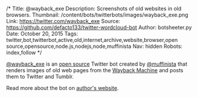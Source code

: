 /*
Title: @wayback_exe
Description: Screenshots of old websites in old browsers.
Thumbnail: /content/bots/twitterbots/images/wayback_exe.png
Link: https://twitter.com/wayback_exe
Source: https://github.com/defacto133/twitter-wordcloud-bot
Author: botsheeter.py
Date: October 20, 2015
Tags: twitter,bot,twitterbot,active,old,internet,archive,website,browser,open source,opensource,node.js,nodejs,node,muffinista
Nav: hidden
Robots: index,follow
*/

[@wayback_exe](https://twitter.com/wayback_exe) is an [open source](https://github.com/muffinista/wayback_exe) Twitter bot created by [@muffinista](https://twitter.com/muffinista) that renders images of old web pages from the [Wayback Machine](https://archive.org/web/) and posts them to Twitter and Tumblr.

Read more about the bot on [author's website](http://muffinlabs.com/wayback_exe/).
